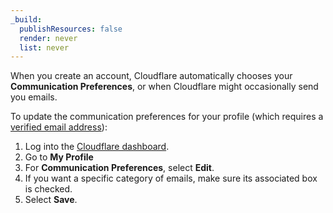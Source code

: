 ```yaml
---
_build:
  publishResources: false
  render: never
  list: never
---
```


When you create an account, Cloudflare automatically chooses your **Communication Preferences**, or when Cloudflare might occasionally send you emails.

To update the communication preferences for your profile (which requires a [verified email address](/fundamentals/setup/account-setup/verify-email-address/)):

1. Log into the [Cloudflare dashboard](https://dash.cloudflare.com).
2. Go to **My Profile**
3. For **Communication Preferences**, select **Edit**.
4. If you want a specific category of emails, make sure its associated box is checked.
5. Select **Save**.